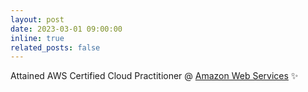 ```yaml
---
layout: post
date: 2023-03-01 09:00:00
inline: true
related_posts: false
---
```


Attained AWS Certified Cloud Practitioner @ [Amazon Web Services](https://aws.amazon.com/) :sparkles: